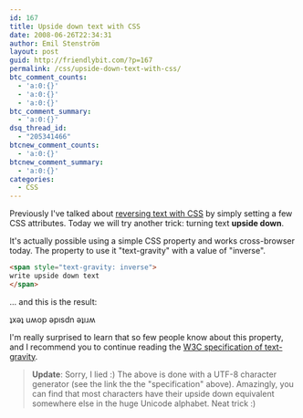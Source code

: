 ```yaml
---
id: 167
title: Upside down text with CSS
date: 2008-06-26T22:34:31
author: Emil Stenström
layout: post
guid: http://friendlybit.com/?p=167
permalink: /css/upside-down-text-with-css/
btc_comment_counts:
  - 'a:0:{}'
  - 'a:0:{}'
  - 'a:0:{}'
btc_comment_summary:
  - 'a:0:{}'
dsq_thread_id:
  - "205341466"
btcnew_comment_counts:
  - 'a:0:{}'
btcnew_comment_summary:
  - 'a:0:{}'
categories:
  - CSS
---
```

Previously I've talked about [reversing text with CSS](/css/reverse-text-with-css-32-very-special-hex-digits/) by simply setting a few CSS attributes. Today we will try another trick: turning text **upside down**.

It's actually possible using a simple CSS property and works cross-browser today. The property to use it "text-gravity" with a value of "inverse".

```html
<span style="text-gravity: inverse">
write upside down text
</span>
```

… and this is the result:

<span style="text-gravity: inverse">ʇxǝʇ uʍop ǝpısdn ǝʇıɹʍ</span>

I'm really surprised to learn that so few people know about this property, and I recommend you to continue reading the [W3C specification of text-gravity](http://www.fliptext.info/index.php).

> **Update**: Sorry, I lied :) The above is done with a UTF-8 character generator (see the link the the "specification" above). Amazingly, you can find that most characters have their upside down equivalent somewhere else in the huge Unicode alphabet. Neat trick :)

